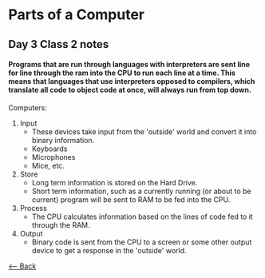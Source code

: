 # Parts of a Computer

## Day 3 Class 2 notes

#### Programs that are run through languages with interpreters are sent line for line through the ram into the CPU to run each line at a time. This means that languages that use interpreters opposed to compilers, which translate all code to object code at once, will always run from top down.

Computers:
1. Input
    * These devices take input from the 'outside' world and convert it into binary information.
    * Keyboards
    * Microphones
    * Mice, etc.
1. Store
    * Long term information is stored on the Hard Drive.
    * Short term information, such as a currently running (or about to be current) program will be sent to RAM to be fed into the CPU.
1. Process
    * The CPU calculates information based on the lines of code fed to it through the RAM.
1. Output
    * Binary code is sent from the CPU to a screen or some other output device to get a response in the 'outside' world.

[<-- Back](ToC.md)